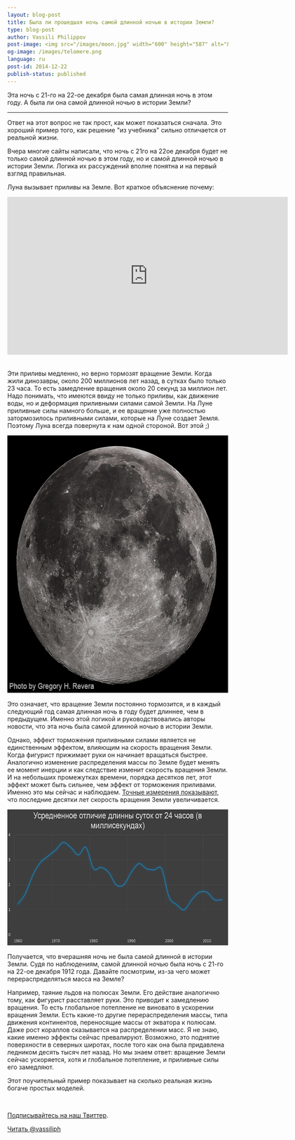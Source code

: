 ```yaml
---
layout: blog-post
title: Была ли прошедшая ночь самой длинной ночью в истории Земли?
type: blog-post
author: Vassili Philippov
post-image: <img src="/images/moon.jpg" width="600" height="587" alt="Луна">
og-image: /images/telomere.png
language: ru
post-id: 2014-12-22
publish-status: published
---
```

Эта ночь с 21-го на 22-ое декабря была самая длинная ночь в этом году. А была ли она самой длинной ночью в истории Земли?
<!-- more -->

---
Ответ на этот вопрос не так прост, как может показаться сначала. Это хороший пример того, как решение "из учебника" сильно отличается от реальной жизни.

Вчера многие сайты написали, что ночь с 21го на 22ое декабря будет не только самой длинной ночью в этом году, но и самой длинной ночью в истории Земли. Логика их рассуждений вполне понятна и на первый взгляд правильная. 

Луна вызывает приливы на Земле. Вот краткое объяснение почему:

<iframe width="640" height="360" src="http://www.youtube.com/embed/gftT3wHJGtg?rel=0" frameborder="0" allowfullscreen></iframe>
<br><br>

Эти приливы медленно, но верно тормозят вращение Земли. Когда жили динозавры, около 200 миллионов лет назад, в сутках было только 23 часа. То есть замедление вращения около 20 секунд за миллион лет. Надо понимать, что имеются ввиду не только приливы, как движение воды, но и деформация приливными силами самой Земли. На Луне приливные силы намного больше, и ее вращение уже полностью затормозилось приливными силами, которые на Луне создает Земля. Поэтому Луна всегда повернута к нам одной стороной. Вот этой ;)

<img src="/images/moon.jpg" width="600" height="587" alt="Луна">

Это означает, что вращение Земли постоянно тормозится, и в каждый следующий год самая длинная ночь в году будет длиннее, чем в предыдущем. Именно этой логикой и руководствовались авторы новости, что эта ночь была самой длинной ночью в истории Земли.

Однако, эффект торможения приливными силами является не единственным эффектом, влияющим на скорость вращения Земли. Когда фигурист прижимает руки он начинает вращаться быстрее. Аналогично изменение распределения массы по Земле будет менять ее момент инерции и как следствие изменит скорость вращения Земли. И на небольших промежутках времени, порядка десятков лет, этот эффект может быть сильнее, чем эффект от торможения  приливами. Именно это мы сейчас и наблюдаем. <a href="http://www.ucolick.org/~sla/leapsecs/ancient.png">Точные измерения показывают</a>, что последние десятки лет скорость вращения Земли увеличивается. 

<img src="/images/daylength_ru.png" width="600" height="310" alt="Среднее отличие длины дня от 24 часов">

Получается, что вчерашняя ночь не была самой длинной в истории Земли. Судя по наблюдениям, самой длинной ночью была ночь с 21-го на 22-ое декабря 1912 года. Давайте посмотрим, из-за чего может перераспределяться масса на Земле?

Например, таяние льдов на полюсах Земли. Его действие аналогично тому, как фигурист расставляет руки. Это приводит к замедлению вращения. То есть глобальное потепление не виновато в ускорении вращения Земли. Есть какие-то другие перераспределения массы, типа движения континентов, переносящие массы от экватора к полюсам. Даже рост кораллов сказывается на распределении масс. Я не знаю, какие именно эффекты сейчас превалируют. Возможно, это поднятие поверхности в северных широтах, после того как она была придавлена ледником десять тысяч лет назад. Но мы знаем ответ: вращение Земли сейчас ускоряется, хотя и глобальное потепление, и приливные силы его замедляют. 

Этот поучительный пример показывает на сколько реальная жизнь богаче простых моделей. 

<br/>

<a href="https://twitter.com/MelScienceRU">Подписывайтесь на наш Твиттер</a>.

<!-- Begin Twitter follow -->
<a href="https://twitter.com/MelScienceRU" class="twitter-follow-button" data-show-count="false" data-lang="ru" data-size="large">Читать @vassiliph</a>
<script>!function(d,s,id){var js,fjs=d.getElementsByTagName(s)[0],p=/^http:/.test(d.location)?'http':'https';if(!d.getElementById(id)){js=d.createElement(s);js.id=id;js.src=p+'://platform.twitter.com/widgets.js';fjs.parentNode.insertBefore(js,fjs);}}(document, 'script', 'twitter-wjs');</script>
<!-- End Twitter follow -->